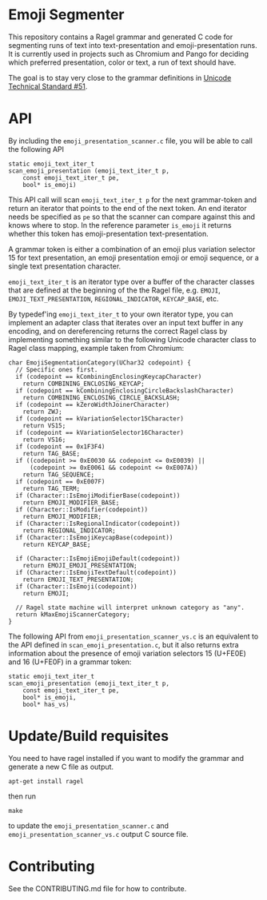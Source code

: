 Emoji Segmenter
===

This repository contains a Ragel grammar and generated C code for segmenting
runs of text into text-presentation and emoji-presentation runs. It is currently
used in projects such as Chromium and Pango for deciding which preferred
presentation, color or text, a run of text should have.

The goal is to stay very close to the grammar definitions in [Unicode Technical
Standard #51](http://www.unicode.org/reports/tr51/).

API
===

By including the `emoji_presentation_scanner.c` file, you will be able to call
the following API

```
static emoji_text_iter_t
scan_emoji_presentation (emoji_text_iter_t p,
    const emoji_text_iter_t pe,
    bool* is_emoji)
```

This API call will scan `emoji_text_iter_t p` for the next grammar-token and
return an iterator that points to the end of the next token. An end iterator
needs be specified as `pe` so that the scanner can compare against this and
knows where to stop. In the reference parameter `is_emoji` it returns whether
this token has emoji-presentation text-presentation.

A grammar token is either a combination of an emoji plus variation selector 15
for text presentation, an emoji presentation emoji or emoji sequence, or a
single text presentation character.

`emoji_text_iter_t` is an iterator type over a buffer of the character classes
that are defined at the beginning of the the Ragel file, e.g. `EMOJI`,
`EMOJI_TEXT_PRESENTATION`, `REGIONAL_INDICATOR`, `KEYCAP_BASE`, etc.

By typedef'ing `emoji_text_iter_t` to your own iterator type, you can implement
an adapter class that iterates over an input text buffer in any encoding, and on
dereferencing returns the correct Ragel class by implementing something similar
to the following Unicode character class to Ragel class mapping, example taken
from Chromium:

```
char EmojiSegmentationCategory(UChar32 codepoint) {
  // Specific ones first.
  if (codepoint == kCombiningEnclosingKeycapCharacter)
    return COMBINING_ENCLOSING_KEYCAP;
  if (codepoint == kCombiningEnclosingCircleBackslashCharacter)
    return COMBINING_ENCLOSING_CIRCLE_BACKSLASH;
  if (codepoint == kZeroWidthJoinerCharacter)
    return ZWJ;
  if (codepoint == kVariationSelector15Character)
    return VS15;
  if (codepoint == kVariationSelector16Character)
    return VS16;
  if (codepoint == 0x1F3F4)
    return TAG_BASE;
  if ((codepoint >= 0xE0030 && codepoint <= 0xE0039) ||
      (codepoint >= 0xE0061 && codepoint <= 0xE007A))
    return TAG_SEQUENCE;
  if (codepoint == 0xE007F)
    return TAG_TERM;
  if (Character::IsEmojiModifierBase(codepoint))
    return EMOJI_MODIFIER_BASE;
  if (Character::IsModifier(codepoint))
    return EMOJI_MODIFIER;
  if (Character::IsRegionalIndicator(codepoint))
    return REGIONAL_INDICATOR;
  if (Character::IsEmojiKeycapBase(codepoint))
    return KEYCAP_BASE;

  if (Character::IsEmojiEmojiDefault(codepoint))
    return EMOJI_EMOJI_PRESENTATION;
  if (Character::IsEmojiTextDefault(codepoint))
    return EMOJI_TEXT_PRESENTATION;
  if (Character::IsEmoji(codepoint))
    return EMOJI;

  // Ragel state machine will interpret unknown category as "any".
  return kMaxEmojiScannerCategory;
}
```

The following API from `emoji_presentation_scanner_vs.c` is an equivalent
to the API defined in `scan_emoji_presentation.c`, but it also returns extra
information about the presence of emoji variation selectors 15 (U+FE0E) and
16 (U+FE0F) in a grammar token:

```
static emoji_text_iter_t
scan_emoji_presentation (emoji_text_iter_t p,
    const emoji_text_iter_t pe,
    bool* is_emoji,
    bool* has_vs)
```

Update/Build requisites
===

You need to have ragel installed if you want to modify the grammar and generate a new C file as output.

`apt-get install ragel`

then run

`make`

to update the `emoji_presentation_scanner.c` and `emoji_presentation_scanner_vs.c` output C source file.

Contributing
===

See the CONTRIBUTING.md file for how to contribute.
